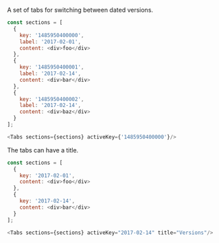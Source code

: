 A set of tabs for switching between dated versions.

```js
const sections = [
  {
    key: '1485950400000',
    label: '2017-02-01',
    content: <div>foo</div>
  },
  {
    key: '1485950400001',
    label: '2017-02-14',
    content: <div>bar</div>
  },
  {
    key: '1485950400002',
    label: '2017-02-14',
    content: <div>baz</div>
  }
];

<Tabs sections={sections} activeKey={'1485950400000'}/>
```

The tabs can have a title.

```js
const sections = [
  {
    key: '2017-02-01',
    content: <div>foo</div>
  },
  {
    key: '2017-02-14',
    content: <div>bar</div>
  }
];

<Tabs sections={sections} activeKey="2017-02-14" title="Versions"/>
```
